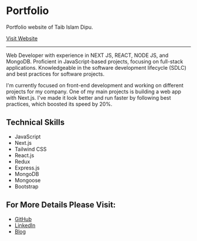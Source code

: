 # Portfolio

Portfolio website of Taib Islam Dipu.

[Visit Website](https://taibislamdipu.vercel.app)

---

Web Developer with experience in NEXT JS, REACT, NODE JS, and MongoDB. Proficient in JavaScript-based projects, focusing on full-stack applications. Knowledgeable in the software development lifecycle (SDLC) and best practices for software projects.

I'm currently focused on front-end development and working on different projects for my company. One of my main projects is building a web app with Next.js. I've made it look better and run faster by following best practices, which boosted its speed by 20%.

## Technical Skills

- JavaScript
- Next.js
- Tailwind CSS
- React.js
- Redux
- Express.js
- MongoDB
- Mongoose
- Bootstrap

## For More Details Please Visit:

- [GitHub](https://github.com/taibislamdipu)
- [LinkedIn](https://www.linkedin.com/in/taibislamdipu/)
- [Blog](https://medium.com/@taibislamdipu)
